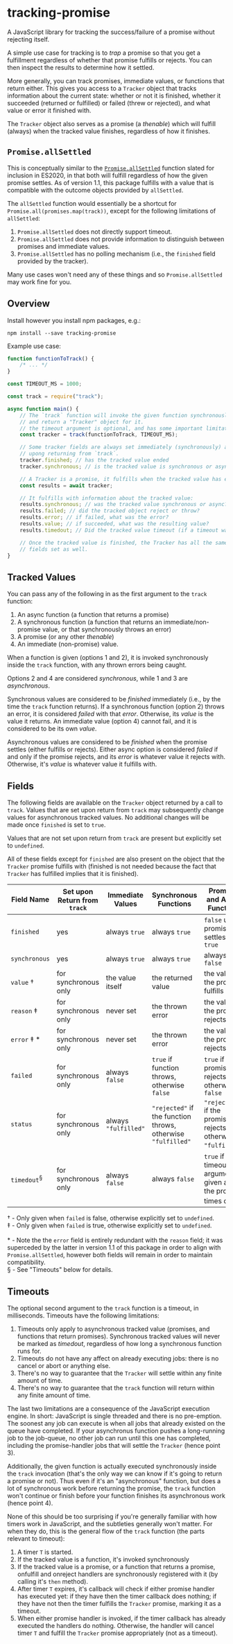 # tracking-promise

A JavaScript library for tracking the success/failure of a promise without rejecting itself.

A simple use case for tracking is to _trap_ a promise so that you get a fulfillment regardless of whether
that promise fulfills or rejects. You can then inspect the results to determine how it settled.

More generally, you can track promises, immediate values, or functions that return either.
This gives you access to a `Tracker` object that tracks information about the current
state: whether or not it is finished, whether it succeeded (returned or fulfilled) or failed
(threw or rejected), and what value or error it finished with.

The `Tracker` object also serves as a promise (a _thenable_) which will fulfill (always) when
the tracked value finishes, regardless of how it finishes.

## `Promise.allSettled`

This is conceptually similar to the [`Promise.allSettled`](https://github.com/tc39/proposal-promise-allSettled) function slated for inclusion in ES2020, in that both will fulfill regardless of how the given promise settles. As of version 1.1, this package fulfills
with a value that is compatible with the outcome objects provided by `allSettled`.

The `allSettled` function would
essentially be a shortcut for `Promise.all(promises.map(track))`, except for the following limitations of `allSettled`:

1. `Promise.allSettled` does not directly support timeout.
2. `Promise.allSettled` does not provide information to distinguish between promises and immediate values.
3. `Promise.allSettled` has no polling mechanism (i.e., the `finished` field provided by the tracker).

Many use cases won't need any of these things and so `Promise.allSettled` may work fine for you.

## Overview

Install however you install npm packages, e.g.:

```console
npm install --save tracking-promise
```

Example use case:

```javascript
function functionToTrack() {
    /* ... */
}

const TIMEOUT_MS = 1000;

const track = require("track");

async function main() {
    // The `track` function will invoke the given function synchronously,
    // and return a "Tracker" object for it.
    // the timeout argument is optional, and has some important limitations!
    const tracker = track(functionToTrack, TIMEOUT_MS);

    // Some tracker fields are always set immediately (synchronously) and are available
    // upong returning from `track`.
    tracker.finished; // has the tracked value ended
    tracker.synchronous; // is the tracked value is synchronous or async

    // A Tracker is a promise, it fulfills when the tracked value has ended
    const results = await tracker;

    // It fulfills with information about the tracked value:
    results.synchronous; // was the tracked value synchronous or async?
    results.failed; // did the tracked object reject or throw?
    results.error; // if failed, what was the error?
    results.value; // if succeeded, what was the resulting value?
    results.timedout; // Did the tracked value timeout (if a timeout was given)?

    // Once the tracked value is finished, the Tracker has all the same
    // fields set as well.
}
```

## Tracked Values

You can pass any of the following in as the first argument to the `track` function:

1. An async function (a function that returns a promise)
2. A synchronous function (a function that returns an immediate/non-promise value, or that synchronously throws an error)
3. A promise (or any other _thenable_)
4. An immediate (non-promise) value.

When a function is given (options 1 and 2), it is invoked synchronously inside the `track` function,
with any thrown errors being caught.

Options 2 and 4 are considered _synchronous_, while 1 and 3 are _asynchronous_.

Synchronous values are considered to be _finished_ immediately (i.e., by the time the `track` function returns).
If a synchronous function (option 2) throws an error, it is considered _failed_ with that _error_. Otherwise, its
_value_ is the value it returns. An immediate value (option 4) cannot fail, and it is considered to be its own _value_.

Asynchronous values are considered to be _finished_ when the promise settles (either fulfills or rejects). Either
async option is considered _failed_ if and only if the promise rejects, and its _error_ is whatever value it rejects
with. Otherwise, it's _value_ is whatever value it fulfills with.

## Fields

The following fields are available on the `Tracker` object returned by a call to `track`. Values that are set upon return from `track` may
subsequently change values for asynchronous tracked values. No additional changes will be made once `finished`
is set to `true`.

Values that are not set upon return from `track` are present but explicitly set to `undefined`.

All of these fields except for `finished` are also present on the object that the `Tracker` promise fulfills with
(finished is not needed because the fact that `Tracker` has fulfilled implies that it is finished).

| Field Name             | Set upon Return from `track` | Immediate Values     | Synchronous Functions                                        | Promises and Async Functions                                                |
| ---------------------- | ---------------------------- | -------------------- | ------------------------------------------------------------ | --------------------------------------------------------------------------- |
| `finished`             | yes                          | always `true`        | always `true`                                                | `false` until promise settles, then `true`                                  |
| `synchronous`          | yes                          | always `true`        | always `true`                                                | always `false`                                                              |
| `value` †              | for synchronous only         | the value itself     | the returned value                                           | the value the promise fulfills with                                         |
| `reason` ‡             | for synchronous only         | never set            | the thrown error                                             | the value the promise rejects with                                          |
| `error` ‡ \*           | for synchronous only         | never set            | the thrown error                                             | the value the promise rejects with                                          |
| `failed`               | for synchronous only         | always `false`       | `true` if function throws, otherwise `false`                 | `true` if the promise rejects, otherwise `false`                            |
| `status`               | for synchronous only         | always `"fulfilled"` | `"rejected"` if the function throws, otherwise `"fulfilled"` | `"rejected"` if the promise rejects, otherwise `"fulfilled"`.               |
| `timedout`<sup>§</sup> | for synchronous only         | always `false`       | always `false`                                               | `true` if a timeout argument is given and the promise times out<sup>§</sup> |

† - Only given when `failed` is false, otherwise explicitly set to `undefined`. <br />
‡ - Only given when `failed` is true, otherwise explicitly set to `undefined`. <br /> \
\* - Note the the `error` field is entirely redundant with the `reason` field; it was superceded by the latter in version 1.1 of this package in order to align with `Promise.allSettled`,
however both fields will remain in order to maintain compatibility. <br />
§ - See "Timeouts" below for details.

## Timeouts

The optional second argument to the `track` function is a timeout, in milliseconds. Timeouts have the following
limitations:

1. Timeouts only apply to asynchronous tracked value (promises, and functions that return promises). Synchronous
   tracked values will never be marked as _timedout_, regardless of how long a synchronous function runs for.
2. Timeouts do not have any affect on already executing jobs: there is no cancel or abort or anything else.
3. There's no way to guarantee that the `Tracker` will settle within any finite amount of time.
4. There's no way to guarantee that the `track` function will return within any finite amount of time.

The last two limitations are a consequence of the JavaScript execution engine. In short: JavaScript is single
threaded and there is no pre-emption. The soonest any job can execute is when all jobs that already existed on
the queue have completed. If your asynchronus function pushes a long-running job to the job-queue, no other job
can run until this one has completed, including the promise-handler jobs that will settle the `Tracker` (hence point
3).

Additionally, the given function is actually executed synchronously inside the `track` invocation (that's the only
way we can know if it's going to return a promise or not). Thus even if it's an "asynchronous" function, but does
a lot of synchronous work before returning the promise, the `track` function won't continue or finish before your
function finishes its asynchronous work (hence point 4).

None of this should be too surprising if you're generally familiar with how timers work in JavaScript, and the
subtleties generally won't matter. For when they do, this is the general flow of the `track` function (the parts
relevant to timeout):

1. A timer `T` is started.
2. If the tracked value is a function, it's invoked synchronously
3. If the tracked value is a promise, or a function that returns a promise, onfulfill and onreject handlers are
   synchronously registered with it (by calling it's `then` method).
4. After timer `T` expires, it's callback will check if either promise handler has executed yet: if they have
   then the timer callback does nothing; if they have not then the timer fulfills the `Tracker` promise, marking it
   as a timeout.
5. When either promise handler is invoked, if the timer callback has already executed the
   handlers do nothing. Otherwise, the handler will cancel timer `T` and fulfill the `Tracker` promise appropriately
   (not as a timeout).
